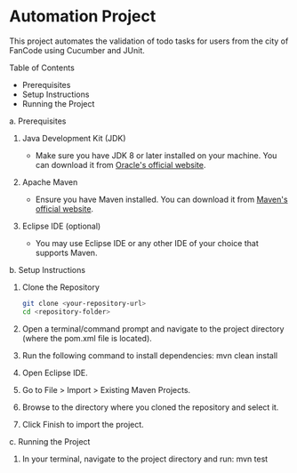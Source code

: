 # Automation Project

This project automates the validation of todo tasks for users from the city of FanCode using Cucumber and JUnit.

Table of Contents
- Prerequisites
- Setup Instructions
- Running the Project

a. Prerequisites

1. Java Development Kit (JDK)
   - Make sure you have JDK 8 or later installed on your machine. You can download it from [Oracle's official website](https://www.oracle.com/java/technologies/javase-jdk8-downloads.html).

2. Apache Maven
   - Ensure you have Maven installed. You can download it from [Maven's official website](https://maven.apache.org/download.cgi).

3. Eclipse IDE (optional)
   - You may use Eclipse IDE or any other IDE of your choice that supports Maven.

b. Setup Instructions

1. Clone the Repository
   ```bash
   git clone <your-repository-url>
   cd <repository-folder>

2. Open a terminal/command prompt and navigate to the project directory (where the pom.xml file is located).

3. Run the following command to install dependencies: mvn clean install

4. Open Eclipse IDE.

5. Go to File > Import > Existing Maven Projects.

6. Browse to the directory where you cloned the repository and select it.

7. Click Finish to import the project.


c. Running the Project

1. In your terminal, navigate to the project directory and run: mvn test
